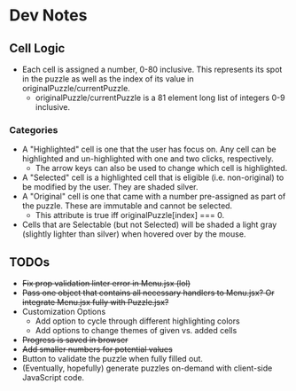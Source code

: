 # Dev Notes

## Cell Logic

- Each cell is assigned a number, 0-80 inclusive. This represents its spot in the puzzle as well as the index of its value in originalPuzzle/currentPuzzle.
  - originalPuzzle/currentPuzzle is a 81 element long list of integers 0-9 inclusive.

### Categories

- A "Highlighted" cell is one that the user has focus on. Any cell can be highlighted and un-highlighted with one and two clicks, respectively.
  - The arrow keys can also be used to change which cell is highlighted.
- A "Selected" cell is a highlighted cell that is eligible (i.e. non-original) to be modified by the user. They are shaded silver.
- A "Original" cell is one that came with a number pre-assigned as part of the puzzle. These are immutable and cannot be selected.
  - This attribute is true iff originalPuzzle[index] === 0.
- Cells that are Selectable (but not Selected) will be shaded a light gray (slightly lighter than silver) when hovered over by the mouse.

## TODOs
- ~~Fix prop validation linter error in Menu.jsx (lol)~~
- ~~Pass one object that contains all necessary handlers to Menu.jsx? Or integrate Menu.jsx fully with Puzzle.jsx?~~
- Customization Options
  - Add option to cycle through different highlighting colors
  - Add options to change themes of given vs. added cells
- ~~Progress is saved in browser~~
- ~~Add smaller numbers for potential values~~
- Button to validate the puzzle when fully filled out.
- (Eventually, hopefully) generate puzzles on-demand with client-side JavaScript code.
